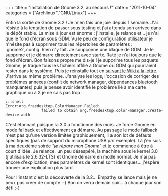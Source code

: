 +++
title = "Installation de Gnome 3.2, au secours !"
date = "2011-10-04"
categories = ["Archlinux","GNU/Linux"]
+++


Enfin la sortie de Gnome 3.2 ! Je m'en fais une joie depuis 1 semaine. J'ai
résisté à la tentation de passer sous testing et j'ai attendu son arrivée
dans le dépôt stable. La mise à jour est énorme : j'installe, je relance
et... je n'ai que le fond d'écran sous GDM. Vu le peu de configuration
utilisateur je n'hésite pas à supprimer tous les répertoires de paramètres :
.gnome2,.config. Rien n'y fait. Je soupçonne une blague de GDM. Je le supprime
et je démarre directement avec startx. Raté je n'ai toujours que le fond
d'écran. Bon faisons propre me dis-je ! je supprime tous les paquets Gnome, je
traque tous les fichiers affilié à Gnome ou GDM qui pourraient rester dans le
système. Puis je réinstalle tout en [suivant le Wiki à la
lettre](https://wiki.archlinux.org/index.php/GNOME_3). J'arrive au même
problème. J'analyse les logs, l'occasion de corriger des problèmes annexes
(conflit de network manager, dépendances bluetooth manquantes) puis je pense
avoir identifié le problème lié à ma carte graphique ou à X je ne sais pas
trop :

	
	:::shell
    Error:org.freedesktop.ColorManager.Failed: 
                    failed to obtain org.freedesktop.color-manager.create-device auth

C'est étonnant puisque la 3.0 a fonctionné des mois. Je force Gnome en mode
fallback et effectivement ça démarre. Au passage le mode fallback n'est pas
qu'une version limitée graphiquement, il a son lot de défauts spécifiques
(pas de support du microphone USB par exemple). Là j'en suis à ma deuxième
soirée *"je répare mon Gnome"* et je commence à être à court d'idée. Je
relance, un peu désespéré, la machine sous le kernel 3.0 (j'utilisais le
2.6.32-LTS) et Gnome démarre en mode normal. Je n'ai pas encore d'explication,
mes paramètres de kernel sont identiques... j'espère trouver une explication
plus tard.


Pour l'instant c'est la découverte de la 3.2... Empathy se lance mais je ne
peux pas créer de compte :-( Bon on verra demain soir... à chaque jour son
défi ;-)